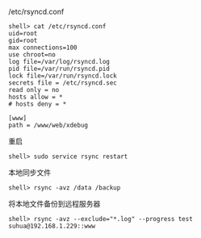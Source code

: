 
/etc/rsyncd.conf 

```shell
shell> cat /etc/rsyncd.conf 
uid=root
gid=root
max connections=100
use chroot=no
log file=/var/log/rsyncd.log
pid file=/var/run/rsyncd.pid
lock file=/var/run/rsyncd.lock
secrets file = /etc/rsyncd.sec
read only = no
hosts allow = *
# hosts deny = *

[www]
path = /www/web/xdebug
```

重启

```shell
shell> sudo service rsync restart
```

本地同步文件

```shell
shell> rsync -avz /data /backup
```

将本地文件备份到远程服务器

```shell
shell> rsync -avz --exclude="*.log" --progress test suhua@192.168.1.229::www
```
